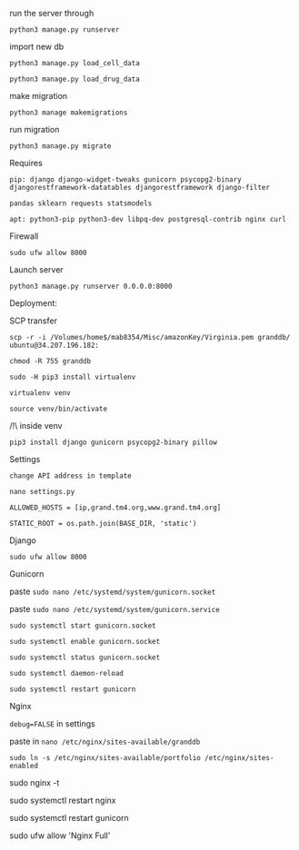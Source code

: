 run the server through

`python3 manage.py runserver`

import new db

`python3 manage.py load_cell_data`

`python3 manage.py load_drug_data`

make migration

`python3 manage makemigrations`

run migration

`python3 manage.py migrate`

Requires

`pip: django django-widget-tweaks gunicorn psycopg2-binary djangorestframework-datatables djangorestframework django-filter`

`pandas sklearn requests statsmodels`

`apt: python3-pip python3-dev libpq-dev postgresql-contrib nginx curl`

Firewall

`sudo ufw allow 8000`

Launch server

`python3 manage.py runserver 0.0.0.0:8000`

Deployment:

SCP transfer

`scp -r -i /Volumes/home$/mab8354/Misc/amazonKey/Virginia.pem granddb/ ubuntu@34.207.196.182:`

`chmod -R 755 granddb`

`sudo -H pip3 install virtualenv`

`virtualenv venv`

`source venv/bin/activate`

/!\ inside venv

`pip3 install django gunicorn psycopg2-binary pillow`

Settings

`change API address in template`

`nano settings.py`

`ALLOWED_HOSTS = [ip,grand.tm4.org,www.grand.tm4.org]`

`STATIC_ROOT = os.path.join(BASE_DIR, 'static')`

Django

`sudo ufw allow 8000`

Gunicorn


paste `sudo nano /etc/systemd/system/gunicorn.socket`

paste `sudo nano /etc/systemd/system/gunicorn.service`

`sudo systemctl start gunicorn.socket`

`sudo systemctl enable gunicorn.socket`

`sudo systemctl status gunicorn.socket`

`sudo systemctl daemon-reload`

`sudo systemctl restart gunicorn`

Nginx

`debug=FALSE` in settings

paste in `nano /etc/nginx/sites-available/granddb`

`sudo ln -s /etc/nginx/sites-available/portfolio /etc/nginx/sites-enabled`

sudo nginx -t

sudo systemctl restart nginx

sudo systemctl restart gunicorn

sudo ufw allow 'Nginx Full'



